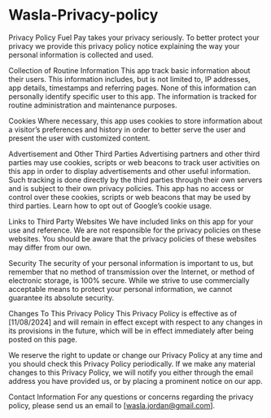 # Wasla-Privacy-policy


Privacy Policy Fuel Pay takes your privacy seriously. To better protect your privacy we provide this privacy policy notice explaining the way your personal information is collected and used.

Collection of Routine Information This app track basic information about their users. This information includes, but is not limited to, IP addresses, app details, timestamps and referring pages. None of this information can personally identify specific user to this app. The information is tracked for routine administration and maintenance purposes.

Cookies Where necessary, this app uses cookies to store information about a visitor’s preferences and history in order to better serve the user and present the user with customized content.

Advertisement and Other Third Parties Advertising partners and other third parties may use cookies, scripts or web beacons to track user activities on this app in order to display advertisements and other useful information. Such tracking is done directly by the third parties through their own servers and is subject to their own privacy policies. This app has no access or control over these cookies, scripts or web beacons that may be used by third parties. Learn how to opt out of Google’s cookie usage.

Links to Third Party Websites We have included links on this app for your use and reference. We are not responsible for the privacy policies on these websites. You should be aware that the privacy policies of these websites may differ from our own.

Security The security of your personal information is important to us, but remember that no method of transmission over the Internet, or method of electronic storage, is 100% secure. While we strive to use commercially acceptable means to protect your personal information, we cannot guarantee its absolute security.

Changes To This Privacy Policy This Privacy Policy is effective as of [11/08/2024] and will remain in effect except with respect to any changes in its provisions in the future, which will be in effect immediately after being posted on this page.

We reserve the right to update or change our Privacy Policy at any time and you should check this Privacy Policy periodically. If we make any material changes to this Privacy Policy, we will notify you either through the email address you have provided us, or by placing a prominent notice on our app.

Contact Information For any questions or concerns regarding the privacy policy, please send us an email to [wasla.jordan@gmail.com].
